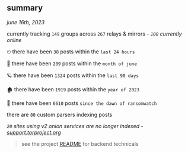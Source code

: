 
## summary
_june 16th, 2023_

currently tracking `149` groups across `267` relays & mirrors - _`100` currently online_

⏲ there have been `38` posts within the `last 24 hours`

🦈 there have been `209` posts within the `month of june`

🪐 there have been `1324` posts within the `last 90 days`

🏚 there have been `1919` posts within the `year of 2023`

🦕 there have been `6610` posts `since the dawn of ransomwatch`

there are `80` custom parsers indexing posts

_`20` sites using v2 onion services are no longer indexed - [support.torproject.org](https://support.torproject.org/onionservices/v2-deprecation/)_

> see the project [README](https://github.com/joshhighet/ransomwatch#ransomwatch--) for backend technicals
